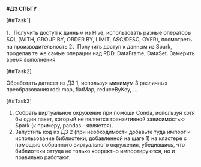 **#ДЗ СПБГУ**  

[##Task1]

1、Получить доступ к данным из Hive, использовать разные операторы SQL (WITH, GROUP BY, ORDER BY, LIMIT, ASC/DESC, OVER), посмотреть на производительность​
2、Получить доступ к данным из Spark, проделав те же самые операции над RDD, DataFrame, DataSet. Замерить время выполнения

[##Task2]

Обработать датасет из ДЗ 1, используя минимум 3 различных преобразования rdd: map, flatMap, reduceByKey, ... 

[##Task3]

1. Собрать виртуальное окружение при помощи Conda, используя хотя бы один пакет, который не является транзитивной зависимостью Spark (к примеру, pandas - является).
2. Запустить код из ДЗ 2 (при необходимости добавьте туда импорт и использование библиотеки, добавленной на шаге 1) на кластере с помощью собранного виртуального окружения, убедившись, что библиотеки оттуда не только корректно импортируются, но и правильно работают.
